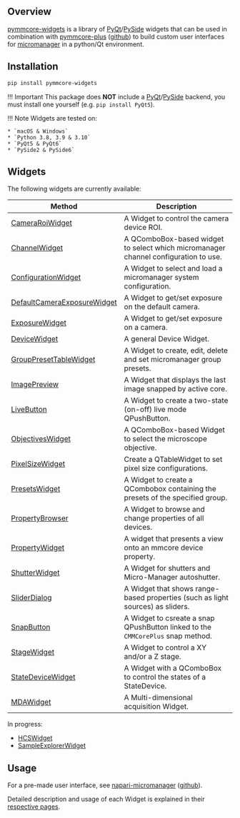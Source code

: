 ## Overview

[pymmcore-widgets](https://pypi.org/project/pymmcore-widgets/) is a library of [PyQt](https://riverbankcomputing.com/software/pyqt/)/[PySide](https://www.qt.io/qt-for-python) widgets that can be used in combination with [pymmcore-plus](https://pypi.org/project/pymmcore-plus/) ([github](https://github.com/pymmcore-plus/pymmcore-plus)) to build custom user interfaces for [micromanager](https://micro-manager.org) in a python/Qt environment.


## Installation

```sh
pip install pymmcore-widgets
```

!!! Important
    This package does **NOT** include a [PyQt](https://riverbankcomputing.com/software/pyqt/)/[PySide](https://www.qt.io/qt-for-python) backend, you must install one yourself (e.g. ```pip install PyQt5```).

!!! Note
    Widgets are tested on:

    * `macOS & Windows`
    * `Python 3.8, 3.9 & 3.10`
    * `PyQt5 & PyQt6`
    * `PySide2 & PySide6`





## Widgets

The following widgets are currently available:

| Method      | Description                          |
| ----------- | ------------------------------------ |
| [CameraRoiWidget](./widgets/CameraRoiWidget.md)           | A Widget to control the camera device ROI.|
| [ChannelWidget](./widgets/ChannelWidget.md)               | A QComboBox-based widget to select which micromanager channel configuration to use. |
| [ConfigurationWidget](./widgets/ConfigurationWidget.md)   | A Widget to select and load a micromanager system configuration. |
| [DefaultCameraExposureWidget](./widgets/DefaultCameraExposureWidget.md)   | A Widget to get/set exposure on the default camera. |
| [ExposureWidget](./widgets/ExposureWidget.md)             | A Widget to get/set exposure on a camera. |
| [DeviceWidget](./widgets/DeviceWidget.md)                 | A general Device Widget. |
| [GroupPresetTableWidget](./widgets/GroupPresetTableWidget.md)             | A Widget to create, edit, delete and set micromanager group presets. |
| [ImagePreview](./widgets/ImagePreview.md)                 |  A Widget that displays the last image snapped by active core. |
| [LiveButton](./widgets/LiveButton.md)                     | A Widget to create a two-state (on-off) live mode QPushButton. |
| [ObjectivesWidget](./widgets/ObjectivesWidget.md)         | A QComboBox-based Widget to select the microscope objective. |
| [PixelSizeWidget](./widgets/PixelSizeWidget.md)           | Create a QTableWidget to set pixel size configurations. |
| [PresetsWidget](./widgets/PresetsWidget.md)               | A Widget to create a QCombobox containing the presets of the specified group. |
| [PropertyBrowser](./widgets/PropertyBrowser.md)           | A Widget to browse and change properties of all devices. |
| [PropertyWidget](./widgets/PropertyWidget.md)             | A widget that presents a view onto an mmcore device property. |
| [ShutterWidget](./widgets/ShutterWidget.md)               | A Widget for shutters and Micro-Manager autoshutter. |
| [SliderDialog](./widgets/SliderDialog.md)                 | A Widget that shows range-based properties (such as light sources) as sliders. |
| [SnapButton](./widgets/SnapButton.md)                     | A Widget to csreate a snap QPushButton linked to the `CMMCorePlus` snap method. |
| [StageWidget](./widgets/StageWidget.md)                   | A Widget to control a XY and/or a Z stage. |
| [StateDeviceWidget](./widgets/StateDeviceWidget.md)       | A Widget with a QComboBox to control the states of a StateDevice. |
| [MDAWidget](./widgets/MDAWidget.md)                      | A Multi-dimensional acquisition Widget. |

In progress:

* [HCSWidget](./widgets/HCSWidget.md)
* [SampleExplorerWidget](./widgets/SampleExplorerWidget.md)

## Usage

For a pre-made user interface, see [napari-micromanager](https://pypi.org/project/napari-micromanager/) ([github](https://github.com/pymmcore-plus/napari-micromanager)).

Detailed description and usage of each Widget is explained in their [respective pages](#widgets).
